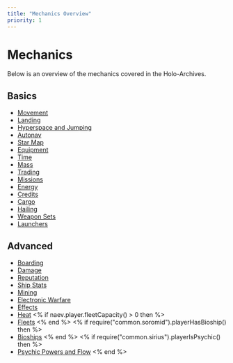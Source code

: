 ```yaml
---
title: "Mechanics Overview"
priority: 1
---
```

# Mechanics

Below is an overview of the mechanics covered in the Holo-Archives.

## Basics

* [Movement](mechanics/movement)
* [Landing](mechanics/landing)
* [Hyperspace and Jumping](mechanics/hyperspace)
* [Autonav](mechanics/autonav)
* [Star Map](mechanics/map)
* [Equipment](mechanics/equipment)
* [Time](mechanics/time)
* [Mass](mechanics/mass)
* [Trading](mechanics/trading)
* [Missions](mechanics/missions)
* [Energy](mechanics/energy)
* [Credits](mechanics/credits)
* [Cargo](mechanics/cargo)
* [Hailing](mechanics/hailing)
* [Weapon Sets](mechanics/weaponsets)
* [Launchers](mechanics/launchers)

## Advanced

* [Boarding](mechanics/boarding)
* [Damage](mechanics/damage)
* [Reputation](mechanics/reputation)
* [Ship Stats](mechanics/shipstats)
* [Mining](mechanics/mining)
* [Electronic Warfare](mechanics/ewarfare)
* [Effects](mechanics/effects)
* [Heat](mechanics/heat)
<% if naev.player.fleetCapacity() > 0 then %>
* [Fleets](mechanics/playerfleet)
<% end %>
<% if require("common.soromid").playerHasBioship() then %>
* [Bioships](mechanics/bioships)
<% end %>
<% if require("common.sirius").playerIsPsychic() then %>
* [Psychic Powers and Flow](mechanics/flow)
<% end %>
